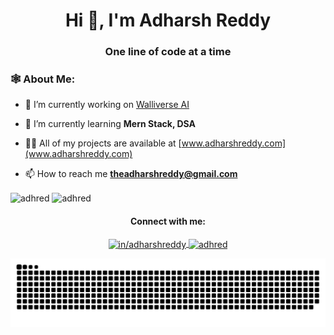 <h1 align="center">Hi 👋, I'm Adharsh Reddy</h1>
<h3 align="center">One line of code at a time</h3>

<h3 align="left">🕸️ About Me:</h3>

- 🔭 I’m currently working on [Walliverse AI](https://github.com/adhred/Walliverse-AI)

- 🌱 I’m currently learning **Mern Stack, DSA**

- 👨‍💻 All of my projects are available at [www.adharshreddy.com](www.adharshreddy.com)

- 📫 How to reach me **theadharshreddy@gmail.com**

<p>
  <img align="center" src="https://github-readme-stats.vercel.app/api/top-langs?username=adhred&show_icons=true&theme=tokyonight&hide_border=true&locale=en&layout=compact" alt="adhred" width="48%" height="170px" />
  <img align="center" src="https://github-readme-stats.vercel.app/api?username=adhred&show_icons=true&theme=tokyonight&hide_border=true&locale=en" alt="adhred" width="48%" height="195px" />
</p>


<h4 align="center">Connect with me:</h4>
<p align="center">
  <a href="https://linkedin.com/in/adharshreddy" target="blank">
    <img align="center" src="https://raw.githubusercontent.com/rahuldkjain/github-profile-readme-generator/master/src/images/icons/Social/linked-in-alt.svg" alt="in/adharshreddy" height="30" width="40" />
  </a>
  <a href="https://www.leetcode.com/adhred" target="blank">
    <img align="center" src="https://raw.githubusercontent.com/rahuldkjain/github-profile-readme-generator/master/src/images/icons/Social/leet-code.svg" alt="adhred" height="30" width="40" />
  </a>
</p>


![Snake animation](https://raw.githubusercontent.com/adhred/adhred/output/github-contribution-grid-snake-dark.svg)
